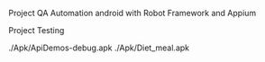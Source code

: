 Project QA Automation android with Robot Framework and Appium 

Project Testing

./Apk/ApiDemos-debug.apk
./Apk/Diet_meal.apk